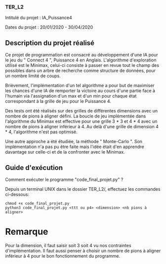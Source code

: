 ### TER_L2

Intitulé du projet : IA_Puissance4

Dates du projet : 20/01/2020 - 30/04/2020

## Description du projet réalisé 

Ce projet de programmation est consacré au développement d'une IA pour le jeu du " Connect 4 ", Puissance 4 en Anglais. 
L'algorithme d'exploration utilisé est le Minimax, celui-ci consiste à passer en revue tout le champ des possibles dans un arbre de recherche comme structure de données, pour un nombre limité de coups.

Brièvement, l'implémentation d'un tel algorithme a pour but de maximiser les chances d'une IA de remporter la victoire au cours d'une partie face à l'humain
via l'assignation d'un max et d'un min pour chaque état correspondant à la grille de jeu pour le Puissance 4.

Des tests ont été réalisés sur des grilles de différentes dimensions avec un nombre de pions à aligner défini. La boucle de jeu implémentée dans l'algorithme du Minimax est effective pour une grille 3 * 3 et 4 * 4 avec un nombre de pions à aligner inférieur à 4. Au delà d'une grille de dimension 4 * 4, l'algorithme n'est pas optimisé.

Une autre approche a été étudiée, la méthode " Monte-Carlo ". Son implémentation n'a pas pu être faite mais l'idée était d'en apprendre davantage sur celle-ci et de la confronter avec le Minimax.

## Guide d'exécution 

Comment exécuter le programme "code_final_projet.py" ?

Depuis un terminal UNIX dans le dossier TER_L2/, effectuez les commandes ci-dessous:

```
chmod +x code_final_projet.py
python3 code_final_projet.py <ttt ou p4> <dimension> <nb pions à aligner>

```
# Remarque 
Pour la dimension, il faut saisir soit 3 soit 4 vu nos contraintes d'implémentation.
Il faut aussi penser à choisir un nombre de pions à aligner inférieur à 4 pour le bon fonctionnement du programme.